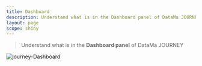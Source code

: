 ```yaml
---
title: Dashboard
description: Understand what is in the Dashboard panel of DataMa JOURNEY.
layout: page
scope: shiny
---
```


> Understand what is in the **Dashboard panel** of DataMa JOURNEY

![journey-Dashboard]({{site.url}}/{{site.baseurl}}/core_app/journey/web_application/images/Journey3.png)
